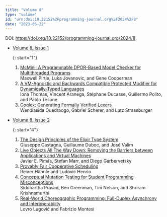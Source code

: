 ```yaml
---
title: "Volume 8"
type: "volume"
id: "urn:doi:10.22152%2Fprogramming-journal.org%2F2024%2F8"
date: "2023-06-22"
---
```

DOI: <https://doi.org/10.22152/programming-journal.org/2024/8>


* [Volume 8, Issue 1](issue1)  




  {: start="1"}
  1. [McMini: A Programmable DPOR-Based Model Checker for Multithreaded Programs](/2024/8/1)  
Maxwell Pirtle, Luka Jovanovic, and Gene Cooperman
  1. [A VM-Agnostic and Backwards Compatible Protected Modifier for Dynamically-Typed Languages](/2024/8/2)  
Iona Thomas, Vincent Aranega, Stéphane Ducasse, Guillermo Polito, and Pablo Tesone
  1. [Coqlex: Generating Formally Verified Lexers](/2024/8/3)  
Wendlasida Ouedraogo, Gabriel Scherer, and Lutz Strassburger



* [Volume 8, Issue 2](issue2)  




  {: start="4"}
  1. [The Design Principles of the Elixir Type System](/2024/8/4)  
Giuseppe Castagna, Guillaume Duboc, and José Valim
  1. [Live Objects All The Way Down: Removing the Barriers between Applications and Virtual Machines](/2024/8/5)  
Javier E. Pimás, Stefan Marr, and Diego Garbervetsky
  1. [Provably Fair Cooperative Scheduling](/2024/8/6)  
Reiner Hähnle and Ludovic Henrio
  1. [Conceptual Mutation Testing for Student Programming Misconceptions](/2024/8/7)  
Siddhartha Prasad, Ben Greenman, Tim Nelson, and Shriram Krishnamurthi
  1. [Real-World Choreographic Programming: Full-Duplex Asynchrony and Interoperability](/2024/8/8)  
Lovro Lugović and Fabrizio Montesi






